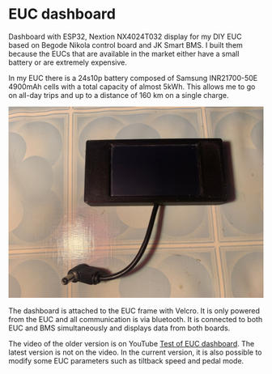 # EUC dashboard
Dashboard with ESP32, Nextion NX4024T032 display for my DIY EUC based on Begode Nikola control board and JK Smart BMS. I built them because the EUCs that are available in the market either have a small battery or are extremely expensive.

In my EUC there is a 24s10p battery composed of Samsung INR21700-50E 4900mAh cells with a total capacity of almost 5kWh. This allows me to go on all-day trips and up to a distance of 160 km on a single charge.

![alt](/images/dash.jpeg?raw=true)

The dashboard is attached to the EUC frame with Velcro. It is only powered from the EUC and all communication is via bluetooth. It is connected to both EUC and BMS simultaneously and displays data from both boards.

The video of the older version is on YouTube [Test of EUC dashboard](https://youtu.be/FmaS4RxT6nU). The latest version is not on the video. In the current version, it is also possible to modify some EUC parameters such as tiltback speed and pedal mode.




